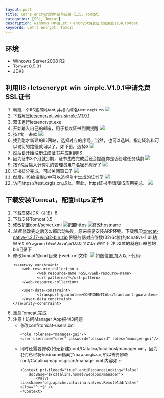 ```yaml
---
layout: post
title: Let's encrypt的申请与应用（IIS，Tomcat）
categories: [SSL, Tomcat]
description: windows下申请Let's encrypt免费证书配置到IIS和Tomcat
keywords: Let's encrypt, Tomcat
---
```


## 环境 ##
* Windows Server 2008 R2
* Tomcat 8.5.31
* JDK8

## 利用IIS+letsencrypt-win-simple.V1.9.1申请免费SSL证书
1. 新建一个IIS空网站test,并指向域名test.osgis.cn
   ![](../images/Let'sEncrypt-Tomcat/1.png)
2. 下载解压[letsencrypt-win-simple.V1.9.1](../images/Let'sEncrypt-Tomcat/letsencrypt-win-simple.V1.9.1.zip)
3. 双击运行letsencrypt.exe
4. 开始输入自己的邮箱，用于接收证书到期提醒
   ![](../images/Let'sEncrypt-Tomcat/2.png)
5. 按Y统一条款
   ![](../images/Let'sEncrypt-Tomcat/3.png)
6. 找到刚才新建的IIS网站，选择对应的序号，当然，也可以选M，指定域名和可以访问的路径就可以了，如下图，选择3
   ![](../images/Let'sEncrypt-Tomcat/4.png)
7. 然后便开始注册生成证书并应用到IIS
8. 因为证书3个月就到期，证书生成完成后还会提醒你是否创建任务续期
   ![](../images/Let'sEncrypt-Tomcat/5.png)
9. 按Y然后输入计算机的管理员用户名密码就好了
   ![](../images/Let'sEncrypt-Tomcat/6.png)
10. 证书部分完成，可以关闭窗口了
    ![](../images/Let'sEncrypt-Tomcat/7.png)
11. 然后在IIS编辑绑定中可以选择刚才生成的证书了
    ![](../images/Let'sEncrypt-Tomcat/8.png)
12. 访问https://test.osgis.cn,成功。至此，https证书申请和IIS应用完成。
    ![](../images/Let'sEncrypt-Tomcat/9.png)

## 下载安装Tomcat，配置https证书
1. 下载安装JDK（JRE）8
2. 下载安装Tomcat 8.5
3. 修改配置conf/server.xml
   ![配置https](../images/Let'sEncrypt-Tomcat/10.png)
   ![修改hostname](../images/Let'sEncrypt-Tomcat/12.png)
4. *注意* 修改完之后怎么都启动失败，原来需要安装ARP环境。下载解压[tomcat-native-1.2.17-win32-bin.zip](../images/Let'sEncrypt-Tomcat/tomcat-native-1.2.17-win32-bin.zip)
   把服务器对应位数(32/64位)的tcnative-1.dll粘贴至C:\Program Files\Java\jre1.8.0_112\bin路径下
   注:32位的就在压缩包的bin目录下
5. 修改tomcat的conf目录下web.xml文件:
   ![](../images/Let'sEncrypt-Tomcat/11.png)
   如图位置,加入以下代码:
   ```
   <security-constraint> 
       <web-resource-collection > 
              <web-resource-name >SSL</web-resource-name> 
              <url-pattern>/*</url-pattern> 
       </web-resource-collection>
                             
       <user-data-constraint> 
              <transport-guarantee>CONFIDENTIAL</transport-guarantee> 
       </user-data-constraint> 
   </security-constraint>
   ```
6. 重启Tomcat,完成
7. 注意！访问Manager App报403问题
   * 修改conf/tomcat-users.xml
     ```
     <role rolename="manager-gui"/> 
     <user username="user" password="password" roles="manager-gui"/>
     ```
   * 同时还需要修改(如无新建)conf/Catalina/localhost/manager.xml，因为我们已经将hostname指向了map.osgis.cn,所以需要修改conf/Catalina/map.osgis.cn/manager.xml
     内容如下:
     ```
     <Context privileged="true" antiResourceLocking="false"   
         docBase="${catalina.home}/webapps/manager">  
            <Valve className="org.apache.catalina.valves.RemoteAddrValve" allow="^.*$" />  
     </Context> 
     ```